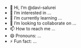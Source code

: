 - 👋 Hi, I’m @davi-salurei
- 👀 I’m interested in ...
- 🌱 I’m currently learning ...
- 💞️ I’m looking to collaborate on ...
- 📫 How to reach me ...
- 😄 Pronouns: ...
- ⚡ Fun fact: ...

<!---
davi-salurei/davi-salurei is a ✨ special ✨ repository because its `README.md` (this file) appears on your GitHub profile.
You can click the Preview link to take a look at your changes.
--->
